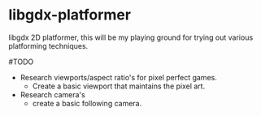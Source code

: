 # libgdx-platformer
libgdx 2D platformer, this will be my playing ground for trying out various platforming techniques.

#TODO
* Research viewports/aspect ratio's for pixel perfect games.
    * Create a basic viewport that maintains the pixel art.
* Research camera's
    * create a basic following camera.